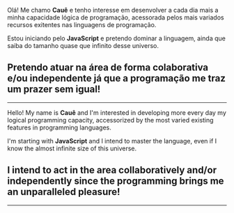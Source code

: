 Olá! Me chamo <b>Cauê</b> e tenho interesse em desenvolver a cada dia mais
a minha capacidade lógica de programação, acessorada pelos mais variados
recursos exitentes nas linguagens de programação.

Estou iniciando pelo <b>JavaScript</b> e pretendo dominar a linguagem, ainda que saiba
do tamanho quase que infinito desse universo.

<h2>Pretendo atuar na área de forma colaborativa e/ou independente já que a
programação me traz um prazer sem igual!</h2>
<hr>
Hello! My name is <b>Cauê</b> and I'm interested in developing more every day
my logical programming capacity, accessorized by the most varied
existing features in programming languages.

I'm starting with <b>JavaScript</b> and I intend to master the language, even if I know
the almost infinite size of this universe.

<h2>I intend to act in the area collaboratively and/or independently since the
programming brings me an unparalleled pleasure!</h2>
<hr>

